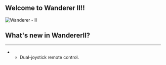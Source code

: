 ## Welcome to Wanderer II!!
![Wanderer - II](http://farm8.staticflickr.com/7043/6869246957_3aee461cfe.jpg)

## What's new in WandererII?
***
* + Dual-joystick remote control.